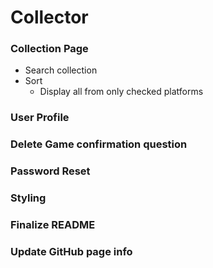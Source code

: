 # Collector


### Collection Page
* Search collection
* Sort
 	* Display all from only checked platforms

### User Profile

### Delete Game confirmation question

### Password Reset

### Styling

### Finalize README

### Update GitHub page info